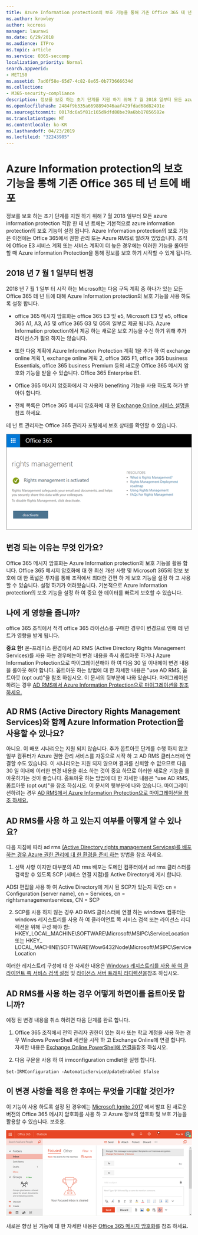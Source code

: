 ```yaml
---
title: Azure Information protection의 보호 기능을 통해 기존 Office 365 테 넌 트에 배포
ms.author: krowley
author: kccross
manager: laurawi
ms.date: 6/29/2018
ms.audience: ITPro
ms.topic: article
ms.service: O365-seccomp
localization_priority: Normal
search.appverid:
- MET150
ms.assetid: 7ad6f58e-65d7-4c82-8e65-0b773666634d
ms.collection:
- M365-security-compliance
description: 정보를 보호 하는 초기 단계를 지원 하기 위해 7 월 2018 일부터 모든 azure information protection 적합 한 테 넌 트에는 기본적으로 azure information protection의 보호 기능이 설정 됩니다. Azure Information protection의 보호 기능은 이전에는 Office 365에서 권한 관리 또는 Azure RMS로 알려져 있었습니다. 조직에 Office E3 서비스 계획 또는 서비스 계획이 더 높은 경우에는 이러한 기능을 롤아웃할 때 Azure information Protection을 통해 정보를 보호 하기 시작할 수 있게 됩니다.
ms.openlocfilehash: 2484f9b335a6698894046aaf429fdad68d82491e
ms.sourcegitcommit: 0017dc6a5f81c165d9dfd88be39a6bb17856582e
ms.translationtype: MT
ms.contentlocale: ko-KR
ms.lasthandoff: 04/23/2019
ms.locfileid: "32243985"
---
```

# <a name="protection-features-in-azure-information-protection-rolling-out-to-existing-office-365-tenants"></a>Azure Information protection의 보호 기능을 통해 기존 Office 365 테 넌 트에 배포

정보를 보호 하는 초기 단계를 지원 하기 위해 7 월 2018 일부터 모든 azure information protection 적합 한 테 넌 트에는 기본적으로 azure information protection의 보호 기능이 설정 됩니다. Azure Information protection의 보호 기능은 이전에는 Office 365에서 권한 관리 또는 Azure RMS로 알려져 있었습니다. 조직에 Office E3 서비스 계획 또는 서비스 계획이 더 높은 경우에는 이러한 기능을 롤아웃할 때 Azure information Protection을 통해 정보를 보호 하기 시작할 수 있게 됩니다.
  
## <a name="changes-beginning-july-1-2018"></a>2018 년 7 월 1 일부터 변경

2018 년 7 월 1 일부 터 시작 하는 Microsoft는 다음 구독 계획 중 하나가 있는 모든 Office 365 테 넌 트에 대해 Azure Information protection의 보호 기능을 사용 하도록 설정 합니다.
  
- office 365 메시지 암호화는 office 365 E3 및 e5, Microsoft E3 및 e5, office 365 A1, A3, A5 및 office 365 G3 및 G5의 일부로 제공 됩니다. Azure Information protection에서 제공 하는 새로운 보호 기능을 수신 하기 위해 추가 라이선스가 필요 하지는 않습니다. 
    
- 또한 다음 계획에 Azure Information Protection 계획 1을 추가 하 여 exchange online 계획 1, exchange online 계획 2, office 365 F1, office 365 business Essentials, office 365 business Premium 등의 새로운 Office 365 메시지 암호화 기능을 받을 수 있습니다. Office 365 Enterprise E1.
    
- Office 365 메시지 암호화에서 각 사용자 benefiting 기능을 사용 하도록 허가 받아야 합니다.
    
- 전체 목록은 Office 365 메시지 암호화에 대 한 [Exchange Online 서비스 설명을](https://technet.microsoft.com/library/exchange-online-service-description.aspx) 참조 하세요. 
    
테 넌 트 관리자는 Office 365 관리자 포털에서 보호 상태를 확인할 수 있습니다. 
  
![Office 365의 권한 관리가 활성화 되었음을 보여 주는 스크린샷](media/303453c8-e4a5-4875-b49f-e80c3eb7b91e.png)
  
## <a name="why-are-we-making-this-change"></a>변경 되는 이유는 무엇 인가요?

Office 365 메시지 암호화는 Azure Information protection의 보호 기능을 활용 합니다. Office 365 메시지 암호화에 대 한 최신 개선 사항 및 Microsoft 365의 정보 보호에 대 한 폭넓은 투자를 통해 조직에서 최대한 간편 하 게 보호 기능을 설정 하 고 사용할 수 있습니다. 설정 하기가 어려웠습니다. 기본적으로 Azure Information protection의 보호 기능을 설정 하 여 중요 한 데이터를 빠르게 보호할 수 있습니다.
  
## <a name="does-this-impact-me"></a>나에 게 영향을 줍니까?

office 365 조직에서 적격 office 365 라이선스를 구매한 경우이 변경으로 인해 테 넌 트가 영향을 받게 됩니다.
  
 **중요 한!** 온-프레미스 환경에서 AD RMS (Active Directory Rights Management Services)를 사용 하는 경우에는이 변경 내용을 즉시 옵트아웃 하거나 Azure Information Protection으로 마이그레이션해야 하 여 다음 30 일 이내에이 변경 내용을 롤아웃 해야 합니다. 옵트아웃 하는 방법에 대 한 자세한 내용은 "use AD RMS, 옵트아웃 (opt out)"을 참조 하십시오. 이 문서의 뒷부분에 나와 있습니다. 마이그레이션하려는 경우 [AD RMS에서 Azure Information Protection으로 마이그레이션을 참조 하세요.](https://docs.microsoft.com/azure/information-protection/plan-design/migrate-from-ad-rms-to-azure-rms)
  
## <a name="can-i-use-azure-information-protection-with-active-directory-rights-management-services-ad-rms"></a>AD RMS (Active Directory Rights Management Services)와 함께 Azure Information Protection을 사용할 수 있나요?

아니요. 이 배포 시나리오는 지원 되지 않습니다. 추가 옵트아웃 단계를 수행 하지 않고 일부 컴퓨터가 Azure 권한 관리 서비스를 자동으로 시작 하 고 AD RMS 클러스터에 연결할 수도 있습니다. 이 시나리오는 지원 되지 않으며 결과를 신뢰할 수 없으므로 다음 30 일 이내에 이러한 변경 내용을 취소 하는 것이 중요 하므로 이러한 새로운 기능을 롤아웃하기는 것이 좋습니다. 옵트아웃 하는 방법에 대 한 자세한 내용은 "use AD RMS, 옵트아웃 (opt out)"을 참조 하십시오. 이 문서의 뒷부분에 나와 있습니다. 마이그레이션하려는 경우 [AD RMS에서 Azure Information Protection으로 마이그레이션을 참조 하세요.](https://docs.microsoft.com/azure/information-protection/plan-design/migrate-from-ad-rms-to-azure-rms)
  
## <a name="how-do-i-know-if-im-using-ad-rms"></a>AD RMS를 사용 하 고 있는지 여부를 어떻게 알 수 있나요?

다음 지침에 따라 ad rms [(Active Directory rights management Services)를 배포 하는 경우 Azure 권한 관리에 대 한 환경을 준비 하는](https://docs.microsoft.com/azure/information-protection/deploy-use/prepare-environment-adrms) 방법을 참조 하세요. 
  
1. 선택 사항 이지만 대부분의 AD rms 배포는 도메인 컴퓨터에서 ad rms 클러스터를 검색할 수 있도록 SCP (서비스 연결 지점)를 Active Directory에 게시 합니다. 
  
ADSI 편집을 사용 하 여 Active Directory에 게시 된 SCP가 있는지 확인: cn = Configuration [server name], cn = Services, cn = rightsmanagementservices, CN = SCP
    
2. SCP를 사용 하지 않는 경우 AD RMS 클러스터에 연결 하는 windows 컴퓨터는 windows 레지스트리를 사용 하 여 클라이언트 쪽 서비스 검색 또는 라이선스 리디렉션을 위해 구성 해야 함: HKEY_LOCAL_MACHINE\SOFTWARE\Microsoft\MSIPC\ServiceLocation 또는 HKEY_ LOCAL_MACHINE\SOFTWARE\Wow6432Node\Microsoft\MSIPC\ServiceLocation 
  
이러한 레지스트리 구성에 대 한 자세한 내용은 [Windows 레지스트리를 사용 하 여 클라이언트 쪽 서비스 검색 설정](https://docs.microsoft.com/azure/information-protection/rms-client/client-deployment-notes#enabling-client-side-service-discovery-by-using-the-windows-registry) 및 [라이선스 서버 트래픽 리디렉션을](https://docs.microsoft.com/azure/information-protection/rms-client/client-deployment-notes#redirecting-licensing-server-traffic)참조 하십시오.
    
## <a name="i-use-ad-rms-how-do-i-opt-out"></a>AD RMS를 사용 하는 경우 어떻게 하면이를 옵트아웃 합니까?

예정 된 변경 내용을 취소 하려면 다음 단계를 완료 합니다.
  
1. Office 365 조직에서 전역 관리자 권한이 있는 회사 또는 학교 계정을 사용 하는 경우 Windows PowerShell 세션을 시작 하 고 Exchange Online에 연결 합니다. 자세한 내용은 [Exchange Online PowerShell에 연결을](https://docs.microsoft.com/powershell/exchange/exchange-online/connect-to-exchange-online-powershell/connect-to-exchange-online-powershell?view=exchange-ps)참조 하십시오.
    
2. 다음 구문을 사용 하 여 irmconfiguration cmdlet을 실행 합니다.
    
  ```
  Set-IRMConfiguration -AutomaticServiceUpdateEnabled $false 
  ```

## <a name="what-can-i-expect-after-this-change-has-been-made"></a>이 변경 사항을 적용 한 후에는 무엇을 기대할 것인가?

이 기능이 사용 하도록 설정 된 경우에는 [Microsoft Ignite 2017](https://techcommunity.microsoft.com/t5/Security-Privacy-and-Compliance/Email-Encryption-and-Rights-Protection/ba-p/110801) 에서 발표 된 새로운 버전의 Office 365 메시지 암호화를 사용 하 고 Azure 정보의 암호화 및 보호 기능을 활용할 수 있습니다. 보호용. 
  
![웹용 Outlook에서 OME protected 메시지를 표시 하는 스크린샷](media/599ca9e7-c05a-429e-ae8d-359f1291a3d8.png)
  
새로운 향상 된 기능에 대 한 자세한 내용은 [Office 365 메시지 암호화](ome.md)를 참조 하세요.
  

